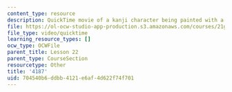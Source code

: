 ```yaml
---
content_type: resource
description: QuickTime movie of a kanji character being painted with a brush.
file: https://ol-ocw-studio-app-production.s3.amazonaws.com/courses/21g-504-japanese-iv-spring-2009/704540b6ddbb4121e6af4d622f74f701_4187.mov
file_type: video/quicktime
learning_resource_types: []
ocw_type: OCWFile
parent_title: Lesson 22
parent_type: CourseSection
resourcetype: Other
title: '4187'
uid: 704540b6-ddbb-4121-e6af-4d622f74f701
---
```

